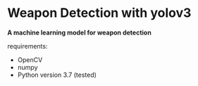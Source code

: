 # Weapon Detection with yolov3
**A machine learning model for weapon detection**

requirements:
- OpenCV
- numpy
- Python version 3.7 (tested)
